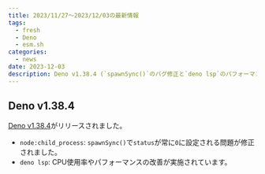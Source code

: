 ```yaml
---
title: 2023/11/27〜2023/12/03の最新情報
tags:
  - fresh
  - Deno
  - esm.sh
categories:
  - news
date: 2023-12-03
description: Deno v1.38.4 (`spawnSync()`のバグ修正と`deno lsp`のパフォーマンス改善)
---
```


## Deno v1.38.4

[Deno v1.38.4](https://github.com/denoland/deno/releases/tag/v1.38.4)がリリースされました。

- `node:child_process`: `spawnSync()`で`status`が常に`0`に設定される問題が修正されました。
- `deno lsp`: CPU使用率やパフォーマンスの改善が実施されています。
